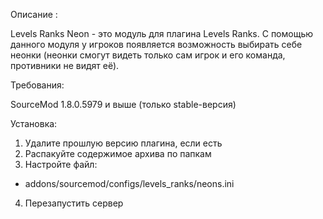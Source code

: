 Описание :

Levels Ranks Neon - это модуль для плагина Levels Ranks. С помощью данного модуля у игроков появляется возможность выбирать себе неонки (неонки смогут видеть только сам игрок и его команда, противники не видят её).​

Требования:

SourceMod 1.8.0.5979 и выше (только stable-версия)

Установка:
1) Удалите прошлую версию плагина, если есть
2) Распакуйте содержимое архива по папкам
3) Настройте файл:
- addons/sourcemod/configs/levels_ranks/neons.ini​
4) Перезапустить сервер
